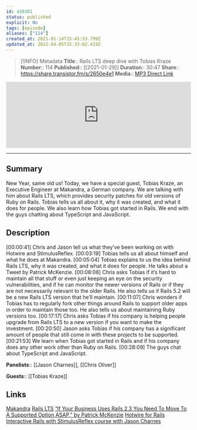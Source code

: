 ```yaml
---
id: 439381
status: published
explicit: No
tags: [episode]
aliases: ["114"]
created_at: 2021-01-14T15:45:53.799Z
updated_at: 2022-04-05T15:33:02.419Z
---
```


> [!INFO] Metadata
> **Title**:: Rails LTS deep dive with Tobias Kraze
> **Number**:: 114
> **Published**:: [[2021-01-29]]
> **Duration**:: 30:47
> **Share**:: <https://share.transistor.fm/s/2650e4e1>
> **Media**:: [MP3 Direct Link](https://dts.podtrac.com/redirect.mp3/media.transistor.fm/2650e4e1/64d75f9f.mp3)

<iframe width="100%" height="180" frameborder="no" scrolling="no" seamless src="https://share.transistor.fm/e/2650e4e1/dark"></iframe>

---

## Summary

New Year, same old us! Today, we have a special guest, Tobias Kraze, an Executive Engineer at Makandra, a German company. We are talking with him about Rails LTS, which provides security patches for old versions of Ruby on Rails. Tobias tells us all about it, why it was created, and what it does for people. We also learn how Tobias got started in Rails. We end with the guys chatting about TypeScript and JavaScript.

## Description

[00:00:41] Chris and Jason tell us what they’ve been working on with Hotwire and StimulusReflex.
[00:03:19] Tobias tells us all about himself and what he does at Makandra.
[00:05:04] Tobias explains to us the idea behind Rails LTS, why it was created, and what it does for people. He talks about a Tweet by Patrick McKenzie.
[00:08:08] Chris asks Tobias if it’s hard to maintain all that stuff or even just keeping an eye on the security vulnerabilities, and if he can monitor the newer versions of Rails or if they are not necessarily relevant to the older Rails. He also tells us if Rails 5.2 will be a new Rails LTS version that he’ll maintain.
[00:11:07] Chris wonders if Tobias has to regularly fork other things around Rails to support older apps in order to maintain those too. He also tells us about maintaining Ruby versions too.
[00:17:17] Chris asks Tobias if his company is helping people upgrade from Rails LTS to a new version if you want to make the investment.
[00:20:50] Jason asks Tobias if his company has a significant amount of people that still come in with these projects to be supported.
[00:21:53] We learn when Tobias got started in Rails and if his company does any other work other than Ruby on Rails.
[00:28:09] The guys chat about TypeScript and JavaScript.

**Panelists**:: [[Jason Charnes]], [[Chris Oliver]]

**Guests**:: [[Tobias Kraze]]

## Links

[Makandra](https://makandra.com/)
[Rails LTS](https://railslts.com/)
[“If Your Business Uses Rails 2.3 You Need To Move To A Supported Option ASAP,” by Patrick McKenzie](https://www.kalzumeus.com/2013/06/17/if-your-business-uses-rails-2-3-you-need-to-move-to-a-supported-option-asap/)
[Hotwire for Rails](https://github.com/hotwired/hotwire-rails)
[Interactive Rails with StimulusReflex course with Jason Charnes](https://courses.jasoncharnes.com/)
